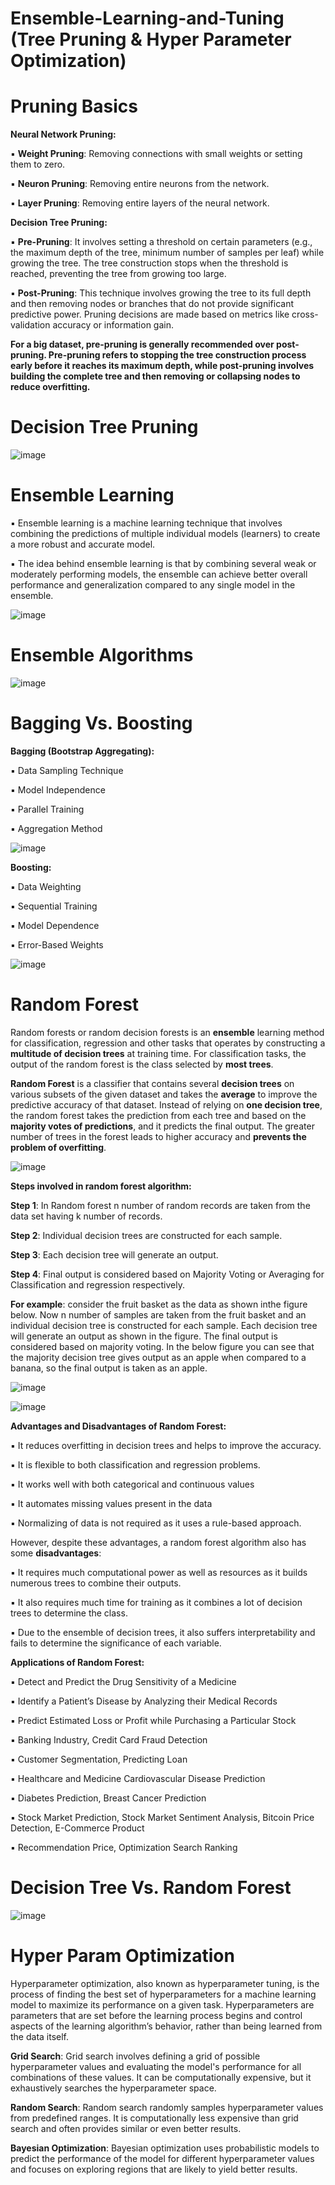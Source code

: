 # Ensemble-Learning-and-Tuning (Tree Pruning & Hyper Parameter Optimization)

# Pruning Basics

**Neural Network Pruning:**

▪ **Weight Pruning**: Removing connections with small weights or setting them to zero.

▪ **Neuron Pruning**: Removing entire neurons from the network.

▪ **Layer Pruning**: Removing entire layers of the neural network.

**Decision Tree Pruning:**

▪ **Pre-Pruning**: It involves setting a threshold on certain parameters (e.g., the maximum depth of the tree, minimum number of samples per leaf) while growing the tree. The tree construction stops when the threshold is reached, preventing the tree from growing too large.

▪ **Post-Pruning**: This technique involves growing the tree to its full depth and then removing nodes or branches that do not provide significant predictive power. Pruning decisions are made based on metrics like cross- validation accuracy or information gain.

**For a big dataset, pre-pruning is generally recommended over post-pruning. Pre-pruning refers to stopping the tree construction
process early before it reaches its maximum depth, while post-pruning involves building the complete tree and then removing or
collapsing nodes to reduce overfitting.**

# Decision Tree Pruning

![image](https://github.com/TITHI-KHAN/Ensemble-Learning-and-Tuning/assets/65033964/ba45419d-10ab-480f-9eb5-b52ccfa708fb)

# Ensemble Learning

▪ Ensemble learning is a machine learning technique that involves combining the predictions of multiple individual models (learners) to create a more robust and accurate model.

▪ The idea behind ensemble learning is that by combining several weak or moderately performing models, the ensemble can achieve better overall performance and generalization compared to any single model in the ensemble.

![image](https://github.com/TITHI-KHAN/Ensemble-Learning-and-Tuning/assets/65033964/7e633396-e4a1-4aa9-aeef-18152c8bdcee)

# Ensemble Algorithms

![image](https://github.com/TITHI-KHAN/Ensemble-Learning-and-Tuning/assets/65033964/0f8ae14f-cacd-4f10-8b26-61dae8a1c761)

# Bagging Vs. Boosting

**Bagging (Bootstrap Aggregating):**

▪ Data Sampling Technique

▪ Model Independence 

▪ Parallel Training

▪ Aggregation Method

![image](https://github.com/TITHI-KHAN/Ensemble-Learning-and-Tuning/assets/65033964/5002f894-0260-4483-867d-6ec916ae5efd)

**Boosting:** 

▪ Data Weighting 

▪ Sequential Training 

▪ Model Dependence 

▪ Error-Based Weights

![image](https://github.com/TITHI-KHAN/Ensemble-Learning-and-Tuning/assets/65033964/53029bc1-8a80-4f11-bc59-f42bbd41cbd5)

# Random Forest

Random forests or random decision forests is an **ensemble** learning method for classification, regression and other tasks that operates by constructing a **multitude of decision trees** at training time. For classification tasks, the output of the random forest is the class selected by **most trees**.

**Random Forest** is a classifier that contains several **decision trees** on various subsets of the given dataset and takes the **average** to improve the predictive accuracy of that dataset. Instead of relying on **one decision tree**, the random forest takes the prediction from each tree and based on the **majority votes of predictions**, and it predicts the final output. The greater number of trees in the forest leads to higher accuracy and **prevents the problem of overfitting**.

![image](https://github.com/TITHI-KHAN/Ensemble-Learning-and-Tuning/assets/65033964/45ddc77a-62a1-4188-926f-ba9f96475a0f)

**Steps involved in random forest algorithm:**

**Step 1**: In Random forest n number of random records are taken from the data set having k number of records.

**Step 2**: Individual decision trees are constructed for each sample.

**Step 3**: Each decision tree will generate an output.

**Step 4**: Final output is considered based on Majority Voting or Averaging for Classification and regression respectively.

**For example**: consider the fruit basket as the data as shown inthe figure below. Now n number of samples are taken from the fruit basket and an individual decision tree is constructed for each sample. Each decision tree will generate an output as shown in the figure. The final output is considered based on majority voting. In the below figure you can see that the majority decision tree gives output as an apple when compared to a banana, so the final output is taken as an apple.

![image](https://github.com/TITHI-KHAN/Ensemble-Learning-and-Tuning/assets/65033964/f8f62516-e2da-44a2-80ae-49b22943bc78)

![image](https://github.com/TITHI-KHAN/Ensemble-Learning-and-Tuning/assets/65033964/e8cc2672-18d9-44bf-b65f-4d53d8111704)

**Advantages and Disadvantages of Random Forest:**

▪ It reduces overfitting in decision trees and helps to improve the accuracy.

▪ It is flexible to both classification and regression problems.

▪ It works well with both categorical and continuous values

▪ It automates missing values present in the data

▪ Normalizing of data is not required as it uses a rule-based approach.

However, despite these advantages, a random forest algorithm also has some **disadvantages**:

▪ It requires much computational power as well as resources as it builds numerous trees to combine their outputs.

▪ It also requires much time for training as it combines a lot of decision trees to determine the class.

▪ Due to the ensemble of decision trees, it also suffers interpretability and fails to determine the significance of each variable.

**Applications of Random Forest:**

▪ Detect and Predict the Drug Sensitivity of a Medicine

▪ Identify a Patient’s Disease by Analyzing their Medical Records

▪ Predict Estimated Loss or Profit while Purchasing a Particular Stock

▪ Banking Industry, Credit Card Fraud Detection

▪ Customer Segmentation, Predicting Loan

▪ Healthcare and Medicine Cardiovascular Disease Prediction

▪ Diabetes Prediction, Breast Cancer Prediction

▪ Stock Market Prediction, Stock Market Sentiment Analysis, Bitcoin Price Detection, E-Commerce Product

▪ Recommendation Price, Optimization Search Ranking

# Decision Tree Vs. Random Forest

![image](https://github.com/TITHI-KHAN/Ensemble-Learning-and-Tuning/assets/65033964/79a1e12f-d1a4-4ba3-a09b-65564f408a8f)

# Hyper Param Optimization

Hyperparameter optimization, also known as hyperparameter tuning, is the process of finding the best set of hyperparameters for a machine learning model to maximize its performance on a given task. Hyperparameters are parameters that are set before the learning process begins and control aspects of the learning algorithm’s behavior, rather than being learned from the data itself.

**Grid Search**: Grid search involves defining a grid of possible hyperparameter values and evaluating the model's performance for all combinations of these values. It can be computationally expensive, but it exhaustively searches the hyperparameter space.

**Random Search**: Random search randomly samples hyperparameter values from predefined ranges. It is computationally less expensive than grid search and often provides similar or even better results.

**Bayesian Optimization**: Bayesian optimization uses probabilistic models to predict the performance of the model for different hyperparameter values and focuses on exploring regions that are likely to yield better results.

